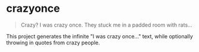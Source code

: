 # crazyonce

> Crazy? I was crazy once. They stuck me in a padded room with rats...

This project generates the infinite "I was crazy once..." text, while optionally throwing in quotes from crazy people.
